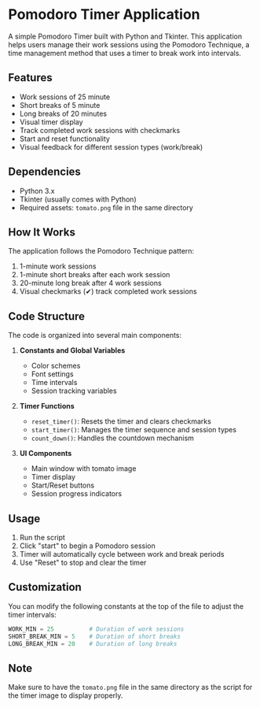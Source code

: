 # Pomodoro Timer Application

A simple Pomodoro Timer built with Python and Tkinter. This application helps users manage their work sessions using the Pomodoro Technique, a time management method that uses a timer to break work into intervals.

## Features

- Work sessions of 25 minute
- Short breaks of 5 minute
- Long breaks of 20 minutes
- Visual timer display
- Track completed work sessions with checkmarks
- Start and reset functionality
- Visual feedback for different session types (work/break)

## Dependencies

- Python 3.x
- Tkinter (usually comes with Python)
- Required assets: `tomato.png` file in the same directory

## How It Works

The application follows the Pomodoro Technique pattern:
1. 1-minute work sessions
2. 1-minute short breaks after each work session
3. 20-minute long break after 4 work sessions
4. Visual checkmarks (✔) track completed work sessions

## Code Structure

The code is organized into several main components:

1. **Constants and Global Variables**
   - Color schemes
   - Font settings
   - Time intervals
   - Session tracking variables

2. **Timer Functions**
   - `reset_timer()`: Resets the timer and clears checkmarks
   - `start_timer()`: Manages the timer sequence and session types
   - `count_down()`: Handles the countdown mechanism

3. **UI Components**
   - Main window with tomato image
   - Timer display
   - Start/Reset buttons
   - Session progress indicators

## Usage

1. Run the script
2. Click "start" to begin a Pomodoro session
3. Timer will automatically cycle between work and break periods
4. Use "Reset" to stop and clear the timer

## Customization

You can modify the following constants at the top of the file to adjust the timer intervals:
```python
WORK_MIN = 25          # Duration of work sessions
SHORT_BREAK_MIN = 5    # Duration of short breaks
LONG_BREAK_MIN = 20    # Duration of long breaks
```


## Note
Make sure to have the `tomato.png` file in the same directory as the script for the timer image to display properly.
